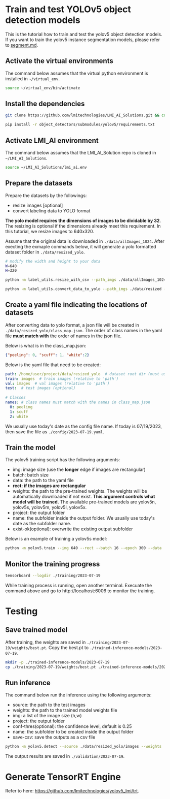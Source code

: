 # Train and test YOLOv5 object detection models
This is the tutorial how to train and test the yolov5 object detection models. If you want to train the yolov5 instance segmentation models, please refer to [segment.md](https://github.com/lmitechnologies/yolov5_lmi/segment.md).

## Activate the virtual environments
The command below assumes that the virtual python environment is installed in `~/virtual_env`.

```bash
source ~/virtual_env/bin/activate
```

## Install the dependencies
```bash
git clone https://github.com/lmitechnologies/LMI_AI_Solutions.git && cd LMI_AI_Solutions && git submodule update --init object_detectors/submodules/yolov5

pip install -r object_detectors/submodules/yolov5/requirements.txt
```

## Activate LMI_AI environment
The command below assumes that the LMI_AI_Solution repo is cloned in `~/LMI_AI_Solutions`.

```bash
source ~/LMI_AI_Solutions/lmi_ai.env
```

## Prepare the datasets
Prepare the datasets by the followings:
- resize images [optional]
- convert labeling data to YOLO format

**The yolo model requires the dimensions of images to be dividable by 32**. The resizing is optional if the dimensions already meet this requirement. In this tutorial, we resize images to 640x320.

Assume that the original data is downloaded in `./data/allImages_1024`. After execting the exmaple commands below, it will generate a yolo formatted dataset folder in `./data/resized_yolo`.

```bash
# modify the width and height to your data
W=640
H=320

python -m label_utils.resize_with_csv --path_imgs ./data/allImages_1024 --out_imsz $W,$H --path_out ./data/resized

python -m label_utils.convert_data_to_yolo --path_imgs ./data/resized --path_out ./data/resized_yolo
```

## Create a yaml file indicating the locations of datasets
After converting data to yolo format, a json file will be created in `./data/resized_yolo/class_map.json`. The order of class names in the yaml file **must match with** the order of names in the json file. 

Below is what is in the class_map.json:
```json
{"peeling": 0, "scuff": 1, "white":2}
```

Below is the yaml file that need to be created:
```yaml
path: /home/user/project/data/resized_yolo  # dataset root dir (must use absolute path!)
train: images  # train images (relative to 'path')
val: images  # val images (relative to 'path')
test:  # test images (optional)
 
# Classes
names: # class names must match with the names in class_map.json
  0: peeling
  1: scuff
  2: white
```
We usually use today's date as the config file name. If today is 07/19/2023, then save the file as `./config/2023-07-19.yaml`.


## Train the model
The yolov5 training script has the following arguments:
- img: image size (use the **longer** edge if images are rectangular)
- batch: batch size
- data: the path to the yaml file
- **rect: if the images are rectangular**
- weights: the path to the pre-trained weights. The weights will be automatically downloaded if not exist. **This argument controls what model will be trained.** The available pre-trained models are yolov5n, yolov5s, yolov5m, yolov5l, yolov5x.
- project: the output folder
- name: the subfolder inside the output folder. We usually use today's date as the subfolder name.
- exist-ok(optional): overwrite the existing output subfolder

Below is an example of training a yolov5s model: 
```bash
python -m yolov5.train --img 640 --rect --batch 16 --epoch 300 --data ./config/2023-07-19.yaml --weights ./pretrained-models/yolov5s.pt --project ./training --name 2023-07-19 --exist-ok
```

## Monitor the training progress
```bash
tensorboard --logdir ./training/2023-07-19
```
While training process is running, open another terminal.
Execuate the command above and go to http://localhost:6006 to monitor the training.


# Testing
## Save trained model
After training, the weights are saved in `./training/2023-07-19/weights/best.pt`. Copy the best.pt to `./trained-inference-models/2023-07-19`.

```bash
mkdir -p ./trained-inference-models/2023-07-19
cp ./training/2023-07-19/weights/best.pt ./trained-inference-models/2023-07-19
```

## Run inference
The command below run the inference using the following arguments:
- source: the path to the test images
- weights: the path to the trained model weights file
- img: a list of the image size (h,w)
- project: the output folder
- conf-thres(optional): the confidence level, default is 0.25
- name: the subfolder to be created inside the output folder
- save-csv: save the outputs as a csv file

```bash
python -m yolov5.detect --source ./data/resized_yolo/images --weights ./trained-inference-models/2023-07-19/best.pt --img 320 640 --project ./validation --name 2023-07-19
```
The output results are saved in `./validation/2023-07-19`.

# Generate TensorRT Engine
Refer to here: https://github.com/lmitechnologies/yolov5_lmi/trt.
